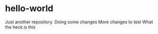 # hello-world
Just another repository. Doing some changes 
More changes to test
What the heck is this
